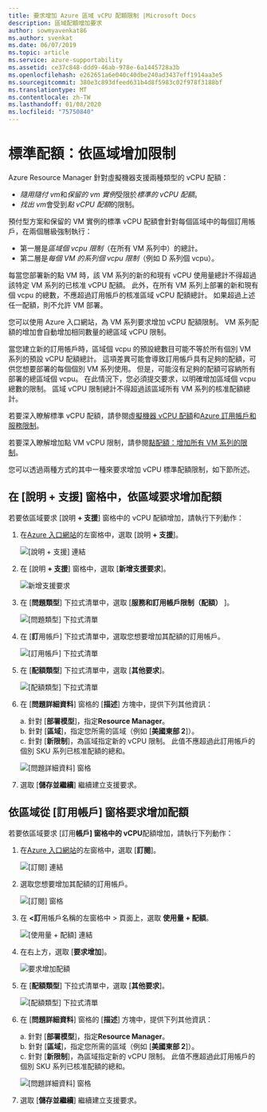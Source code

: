 ```yaml
---
title: 要求增加 Azure 區域 vCPU 配額限制 |Microsoft Docs
description: 區域配額增加要求
author: sowmyavenkat86
ms.author: svenkat
ms.date: 06/07/2019
ms.topic: article
ms.service: azure-supportability
ms.assetid: ce37c848-ddd9-46ab-978e-6a1445728a3b
ms.openlocfilehash: e262651a6e040c40dbe240ad3437eff1914aa3e5
ms.sourcegitcommit: 380e3c893dfeed631b4d8f5983c02f978f3188bf
ms.translationtype: MT
ms.contentlocale: zh-TW
ms.lasthandoff: 01/08/2020
ms.locfileid: "75750840"
---
```

# <a name="standard-quota-increase-limits-by-region"></a>標準配額：依區域增加限制 

Azure Resource Manager 針對虛擬機器支援兩種類型的 vCPU 配額：
* *隨用隨付 vm*和*保留的 vm 實例*受限於*標準的 vCPU 配額*。
* *找出 vm*會受到*點 vCPU 配額*的限制。 

預付型方案和保留的 VM 實例的標準 vCPU 配額會針對每個區域中的每個訂用帳戶，在兩個層級強制執行：
* 第一層是*區域個 vcpu 限制*（在所有 VM 系列中）的總計。
* 第二層是*每個 VM 的系列個 vcpu 限制*（例如 D 系列個 vcpu）。
 
每當您部署新的點 VM 時，該 VM 系列的新的和現有 vCPU 使用量總計不得超過該特定 VM 系列的已核准 vCPU 配額。 此外，在所有 VM 系列上部署的新和現有個 vcpu 的總數，不應超過訂用帳戶的核准區域 vCPU 配額總計。 如果超過上述任一配額，則不允許 VM 部署。 

您可以使用 Azure 入口網站，為 VM 系列要求增加 vCPU 配額限制。 VM 系列配額的增加會自動增加相同數量的總區域 vCPU 限制。

當您建立新的訂用帳戶時，區域個 vcpu 的預設總數目可能不等於所有個別 VM 系列的預設 vCPU 配額總計。 這項差異可能會導致訂用帳戶具有足夠的配額，可供您想要部署的每個個別 VM 系列使用。 但是，可能沒有足夠的配額可容納所有部署的總區域個 vcpu。 在此情況下，您必須提交要求，以明確增加區域個 vcpu 總數的限制。 區域 vCPU 限制總計不得超過該區域所有 VM 系列的核准配額總計。

若要深入瞭解標準 vCPU 配額，請參閱[虛擬機器 vCPU 配額](https://docs.microsoft.com/azure/virtual-machines/windows/quotas)和[Azure 訂用帳戶和服務限制](https://aka.ms/quotalimits)。

若要深入瞭解增加點 VM vCPU 限制，請參閱[點配額：增加所有 VM 系列的限制](https://docs.microsoft.com/azure/azure-supportability/low-priority-quota)。

您可以透過兩種方式的其中一種來要求增加 vCPU 標準配額限制，如下節所述。

## <a name="request-a-quota-increase-by-region-from-the-help--support-pane"></a>在 [說明 + 支援] 窗格中，依區域要求增加配額

若要依區域要求 [說明 **+ 支援**] 窗格中的 vCPU 配額增加，請執行下列動作： 

1. 在[Azure 入口網站](https://portal.azure.com)的左窗格中，選取 [說明 **+ 支援**]。

   ![[說明 + 支援] 連結](./media/resource-manager-core-quotas-request/helpsupport.png)
 
1. 在 [說明 **+ 支援**] 窗格中，選取 [**新增支援要求**]。 

    ![新增支援要求](./media/resource-manager-core-quotas-request/newsupportrequest.png)

1. 在 [**問題類型**] 下拉式清單中，選取 [**服務和訂用帳戶限制（配額）** ]。

   ![[問題類型] 下拉式清單](./media/resource-manager-core-quotas-request/issuetypedropdown.png)

1. 在 [**訂**用帳戶] 下拉式清單中，選取您想要增加其配額的訂用帳戶。

   ![[訂用帳戶] 下拉式清單](./media/resource-manager-core-quotas-request/select-subscription-sr.png)
   
1. 在 [**配額類型**] 下拉式清單中，選取 [**其他要求**]。

   ![[配額類型] 下拉式清單](./media/resource-manager-core-quotas-request/regional-quotatype.png)

1. 在 [**問題詳細資料**] 窗格的 [**描述**] 方塊中，提供下列其他資訊： 

    a. 針對 [**部署模型**]，指定**Resource Manager**。  
    b. 針對 [**區域**]，指定您所需的區域（例如 [**美國東部 2**]）。  
    c. 針對 [**新限制**]，為區域指定新的 vCPU 限制。 此值不應超過此訂用帳戶的個別 SKU 系列已核准配額的總和。

    ![[問題詳細資料] 窗格](./media/resource-manager-core-quotas-request/regional-details.png)

1. 選取 [**儲存並繼續**] 繼續建立支援要求。

## <a name="request-a-quota-increase-by-region-from-the-subscriptions-pane"></a>依區域從 [訂用帳戶] 窗格要求增加配額

若要依區域要求 [訂用**帳戶] 窗格中的 vCPU**配額增加，請執行下列動作： 

1. 在[Azure 入口網站](https://portal.azure.com)的左窗格中，選取 [**訂閱**]。

   ![[訂閱] 連結](./media/resource-manager-core-quotas-request/subscriptions.png)

1. 選取您想要增加其配額的訂用帳戶。

   ![[訂閱] 窗格](./media/resource-manager-core-quotas-request/select-subscription.png)

1. 在 **\<訂**用帳戶名稱的左窗格中 > 頁面上，選取 **使用量 + 配額**。

   ![[使用量 + 配額] 連結](./media/resource-manager-core-quotas-request/select-usage-quotas.png)

1. 在右上方，選取 [**要求增加**]。

   ![要求增加配額](./media/resource-manager-core-quotas-request/request-increase.png)

1. 在 [**配額類型**] 下拉式清單中，選取 [**其他要求**]。

   ![[配額類型] 下拉式清單](./media/resource-manager-core-quotas-request/regional-quotatype.png)

1. 在 [**問題詳細資料**] 窗格的 [**描述**] 方塊中，提供下列其他資訊： 

    a. 針對 [**部署模型**]，指定**Resource Manager**。  
    b. 針對 [**區域**]，指定您所需的區域（例如 [**美國東部 2**]）。  
    c. 針對 [**新限制**]，為區域指定新的 vCPU 限制。 此值不應超過此訂用帳戶的個別 SKU 系列已核准配額的總和。

    ![[問題詳細資料] 窗格](./media/resource-manager-core-quotas-request/regional-details.png)

1. 選取 [**儲存並繼續**] 繼續建立支援要求。

